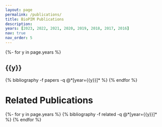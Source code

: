 ```yaml
---
layout: page
permalink: /publications/
title: BioPIM Publications
description:
years: [2023, 2022, 2021, 2020, 2019, 2018, 2017, 2016]
nav: true
nav_order: 5
---
```

<!-- _pages/publications.md -->
<div class="publications">

{%- for y in page.years %}
  <h2 class="year">{{y}}</h2>
  {% bibliography -f papers -q @*[year={{y}}]* %}
{% endfor %}

</div>


<h1>Related Publications</h1>

<div class="publications">
{%- for y in page.years %}
  {% bibliography -f related -q @*[year={{y}}]* %}
{% endfor %}

</div>

